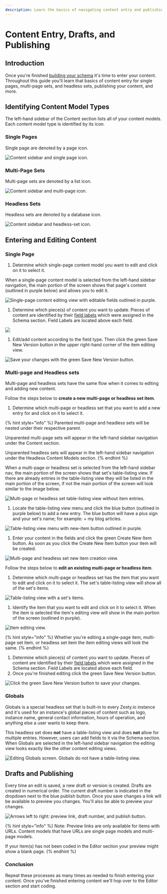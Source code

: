 ```yaml
---
description: Learn the basics of navigating content entry and publishing.
---
```


# Content Entry, Drafts, and Publishing

## Introduction

Once you're finished [building your schema](building-the-schema-and-selecting-fields.md) it's time to enter your content. Throughout this guide you'll learn that basics of content entry for single pages, multi-page sets, and headless sets, publishing your content, and more.

## Identifying Content Model Types

The left-hand sidebar of the Content section lists all of your content models. Each content model type is identified by its icon.

### Single Pages

Single page are denoted by a page icon.

![Content sidebar and single page icon.](../../../.gitbook/assets/01-content-sidebar-single-page-icon.png)

### Multi-Page Sets

Multi-page sets are denoted by a list icon.

![Content sidebar and multi-page icon.](../../../.gitbook/assets/01-content-sidebar-multi-page-icon.png)

### Headless Sets

Headless sets are denoted by a database icon.

![Content sidebar and headless-set icon.](../../../.gitbook/assets/01-content-sidebar-headless-set-icon.png)

## Entering and Editing Content

### Single Page

1. Determine which single-page content model you want to edit and click on it to select it.&#x20;

When a single-page content model is selected from the left-hand sidebar navigation, the main portion of the screen shows that page's content (outlined in purple below) and allows you to edit it.

![Single-page content editing view with editable fields outlined in purple.](<../../../.gitbook/assets/03-single-page-editing-view (1).png>)

1. Determine which piece(s) of content you want to update. Pieces of content are identified by their [field labels](https://zesty.org/services/manager-ui/schema/adding-fields#label-v-reference-name) which were assigned in the Schema section. Field Labels are located above each field.

![](../../../.gitbook/assets/field-labels.png)

1. Edit/add content according to the field type. Then click the green Save New Version button in the upper right-hand corner of the item editing view.

![Save your changes with the green Save New Version button.](../../../.gitbook/assets/single-page-editing-view-save-button.png)

### Multi-page and Headless sets

Multi-page and headless sets have the same flow when it comes to editing and adding new content.

Follow the steps below to **create a new multi-page or headless set item**.&#x20;

1. Determine which multi-page or headless set that you want to add a new entry for and click on it to select it.&#x20;

{% hint style="info" %}
Parented multi-page and headless sets will be nested under their respective parent.

Unparented multi-page sets will appear in the left-hand sidebar navigation under the Content section.

Unparented headless sets will appear in the left-hand sidebar navigation under the Headless Content Models section.
{% endhint %}

When a multi-page or headless set is selected from the left-hand sidebar nav, the main portion of the screen shows that set's table-listing view. If there are already entries in the table-listing view they will be listed in the main portion of the screen, if not the main portion of the screen will look similar to the image below.

![Multi-page or headless set table-listing view without item entries.](../../../.gitbook/assets/01-table-listing-view.png)

1. Locate the table-listing view menu and click the blue button (outlined in purple below) to add a new entry. The blue button will have a plus sign and your set's name; for example: + my blog articles.

![Table-listing view menu with new-item button outlined in purple.](../../../.gitbook/assets/02-table-listing-view-menu.png)

1. Enter your content in the fields and click the green Create New Item button. As soon as you click the Create New Item button your item will be created. &#x20;

![Multi-page and headless set new item creation view.](../../../.gitbook/assets/04-table-listing-new-item-creation.png)

Follow the steps below to **edit an existing multi-page or headless item**.

1. Determine which multi-page or headless set has the item that you want to edit and click on it to select it. The set's table-listing view will show all of the set's items.&#x20;

![Table-listing view with a set's items.](../../../.gitbook/assets/table-listing-view-with-entries.png)

1. Identify the item that you want to edit and click on it to select it. When the item is selected the item's editing view will show in the main portion of the screen (outlined in purple).&#x20;

![Item editing view.](../../../.gitbook/assets/multi-page-headless-set-editing-item-editing-view.png)

{% hint style="info" %}
Whether you're editing a single-page item, multi-page set item, or headless set item the item editing views will look the same.
{% endhint %}

1. Determine which piece(s) of content you want to update. Pieces of content are identified by their [field labels](https://zesty.org/services/manager-ui/schema/adding-fields#label-v-reference-name) which were assigned in the Schema section. Field Labels are located above each field.
2. Once you're finished editing click the green Save New Version button.

![Click the green Save New Version button to save your changes.](../../../.gitbook/assets/multi-page-headless-set-edit-save.png)

### Globals

Globals is a special headless set that is built-in to every Zesty.io instance and it's used for an instance's global pieces of content such as logo, instance name, general contact information, hours of operation, and anything else a user wants to keep there.

This headless set does **not** have a table-listing view and does **not** allow for multiple entries. However, users can add fields to it via the Schema section. When Globals are selected in the left-hand sidebar navigation the editing view looks exactly like the other content editing views.

![Editing Globals screen. Globals do not have a table-listing view. ](../../../.gitbook/assets/00-special-headless-set-globals.png)



## Drafts and Publishing

Every time an edit is saved, a new draft or version is created. Drafts are created in numerical order. The current draft number is indicated in the dropdown next to the blue publish button. Once you save changes a link will be available to preview you changes. You'll also be able to preview your changes.

![Arrows left to right: preview link, draft number, and publish button.](../../../.gitbook/assets/preview-link-draft-number-publish-button.png)

{% hint style="info" %}
Note: Preview links are only available for items with URLs. Content models that have URLs are single page models and multi-page models.

If your item(s) has not been coded in the Editor section your preview might show a blank page.
{% endhint %}

### Conclusion

Repeat these processes as many times as needed to finish entering your content. Once you've finished entering content we'll hop over to the Editor section and start coding.
